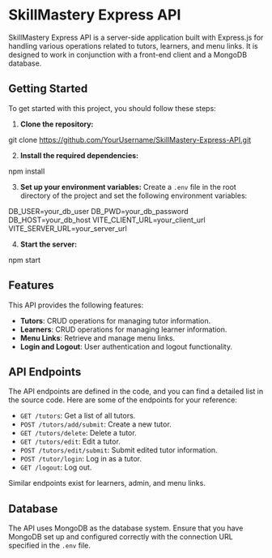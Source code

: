 # SkillMastery Express API

SkillMastery Express API is a server-side application built with Express.js for handling various operations related to tutors, learners, and menu links. It is designed to work in conjunction with a front-end client and a MongoDB database.

## Getting Started

To get started with this project, you should follow these steps:

1. **Clone the repository:** 

git clone https://github.com/YourUsername/SkillMastery-Express-API.git


2. **Install the required dependencies:**

npm install


3. **Set up your environment variables:**
Create a `.env` file in the root directory of the project and set the following environment variables:

DB_USER=your_db_user
DB_PWD=your_db_password
DB_HOST=your_db_host
VITE_CLIENT_URL=your_client_url
VITE_SERVER_URL=your_server_url


4. **Start the server:**

npm start


## Features

This API provides the following features:

- **Tutors**: CRUD operations for managing tutor information.
- **Learners**: CRUD operations for managing learner information.
- **Menu Links**: Retrieve and manage menu links.
- **Login and Logout**: User authentication and logout functionality.

## API Endpoints

The API endpoints are defined in the code, and you can find a detailed list in the source code. Here are some of the endpoints for your reference:

- `GET /tutors`: Get a list of all tutors.
- `POST /tutors/add/submit`: Create a new tutor.
- `GET /tutors/delete`: Delete a tutor.
- `GET /tutors/edit`: Edit a tutor.
- `POST /tutors/edit/submit`: Submit edited tutor information.
- `POST /tutor/login`: Log in as a tutor.
- `GET /logout`: Log out.

Similar endpoints exist for learners, admin, and menu links.

## Database

The API uses MongoDB as the database system. Ensure that you have MongoDB set up and configured correctly with the connection URL specified in the `.env` file.



